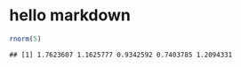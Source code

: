 # hello markdown

```r
rnorm(5)
```

```
## [1] 1.7623607 1.1625777 0.9342592 0.7403785 1.2094331
```
